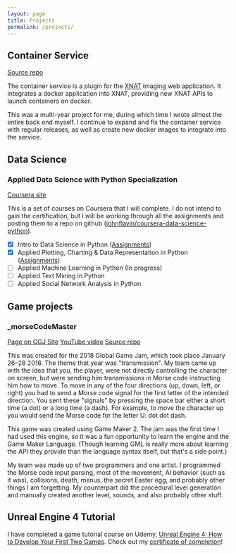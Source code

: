 ```yaml
---
layout: page
title: Projects
permalink: /projects/
---
```


## Container Service
[Source repo](https://github.com/nrgxnat/container-service)

The container service is a plugin for the [XNAT](http://xnat.org) imaging web application. It integrates a docker application into XNAT, providing new XNAT APIs to launch containers on docker.

This was a multi-year project for me, during which time I wrote almost the entire back end myself. I continue to expand and fix the container service with regular releases, as well as create new docker images to integrate into the service.

## Data Science

### Applied Data Science with Python Specialization

[Coursera site](https://www.coursera.org/specializations/data-science-python)

This is a set of courses on Coursera that I will complete. I do not intend to gain the certification, but I will be working through all the assignments and posting them to a repo on github ([johnflavin/coursera-data-science-python](https://github.com/johnflavin/coursera-data-science-python)).

- [x] Intro to Data Science in Python ([Assignments](https://github.com/johnflavin/coursera-data-science-python/tree/master/01-intro-to-data-science-in-python))
- [x] Applied Plotting, Charting & Data Representation in Python ([Assignments](https://github.com/johnflavin/coursera-data-science-python/tree/master/02-applied-plotting-charting-and-data-representation-in-python))
- [ ] Applied Machine Learning in Python (In progress)
- [ ] Applied Text Mining in Python
- [ ] Applied Social Network Analysis in Python

## Game projects

### _morseCodeMaster
[Page on GGJ Site](https://globalgamejam.org/2018/games/morsecodemaster)
[YouTube video](https://youtu.be/tJpFLr3zVv0)
[Source repo](https://github.com/pizza-quiche/ggj2018)

This was created for the 2018 Global Game Jam, which took place January 26–28 2018. The theme that year was "transmission". My team came up with the idea that you, the player, were not directly controlling the character on screen, but were sending him transmissions in Morse code instructing him how to move. To move in any of the four directions (up, down, left, or right) you had to send a Morse code signal for the first letter of the intended direction. You sent these "signals" by pressing the space bar either a short time (a dot) or a long time (a dash). For example, to move the character up you would send the Morse code for the letter U: dot dot dash.

This game was created using Game Maker 2. The jam was the first time I had used this engine, so it was a fun opportunity to learn the engine and the Game Maker Language. (Though learning GML is really more about learning the API they provide than the language syntax itself, but that's a side point.)

My team was made up of two programmers and one artist. I programmed the Morse code input parsing, most of the movement, AI behavior (such as it was), collisions, death, menus, the secret Easter egg, and probably other things I am forgetting. My counterpart did the procedural level generation and manually created another level, sounds, and also probably other stuff.

## Unreal Engine 4 Tutorial

I have completed a game tutorial course on Udemy, [Unreal Engine 4: How to Develop Your First Two Games](https://www.udemy.com/unreale4/learn/v4/overview). Check out my [certificate of completion](https://www.udemy.com/certificate/UC-K6PQGTPM/)!
